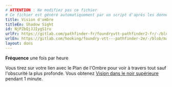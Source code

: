 ```yaml
---
# ATTENTION : Ne modifiez pas ce fichier
# Ce fichier est généré automatiquement par un script d'après les données du module Foundry VTT officiel et de sa traduction
title: Vision d'ombre
titleEn: Shadow Sight
id: NjPZbQjJJIygS1ru
urlFr: https://gitlab.com/pathfinder-fr/foundryvtt-pathfinder2-fr/-/blob/master/data/feats/NjPZbQjJJIygS1ru.htm
urlEn: https://gitlab.com/hooking/foundry-vtt---pathfinder-2e/-/blob/master/packs/data/feats.db/shadow-sight.json
layout: dons
---
```

**Fréquence** une fois par heure

Vous tirez sur votre lien avec le Plan de l'Ombre pour voir à travers tout sauf l'obscurité la plus profonde. Vous obtenez [Vision dans le noir supérieure](../capacités-ascendances/vision-dans-le-noir-supérieure.html) pendant 1 minute.
